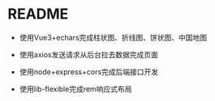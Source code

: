 # README

* 使用Vue3+echars完成柱状图、折线图、饼状图、中国地图
* 使用axios发送请求从后台拉去数据完成页面
* 使用node+express+cors完成后端接口开发

* 使用lib-flexible完成rem响应式布局
